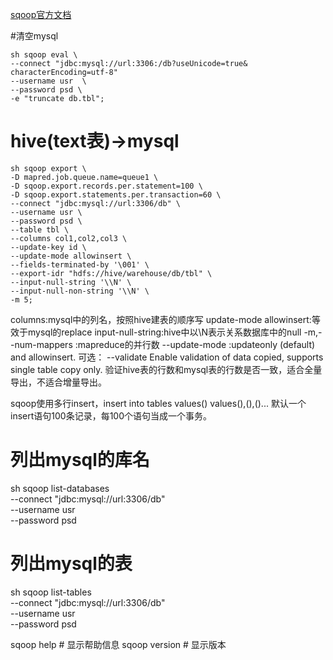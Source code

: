 [sqoop官方文档](http://sqoop.apache.org/docs/1.4.6/SqoopUserGuide.html#_using_command_aliases)

#清空mysql

    sh sqoop eval \
    --connect "jdbc:mysql://url:3306:/db?useUnicode=true&   characterEncoding=utf-8"
    --username usr  \
    --password psd \
    -e "truncate db.tbl";

# hive(text表)->mysql

    sh sqoop export \
    -D mapred.job.queue.name=queue1 \
    -D sqoop.export.records.per.statement=100 \
    -D sqoop.export.statements.per.transaction=60 \
    --connect "jdbc:mysql://url:3306/db" \
    --username usr \
    --password psd \
    --table tbl \
    --columns col1,col2,col3 \
    --update-key id \
    --update-mode allowinsert \
    --fields-terminated-by '\001' \
    --export-idr "hdfs://hive/warehouse/db/tbl" \
    --input-null-string '\\N' \
    --input-null-non-string '\\N' \
    -m 5;

columns:mysql中的列名，按照hive建表的顺序写
update-mode allowinsert:等效于mysql的replace
input-null-string:hive中以\\N表示关系数据库中的null
-m,--num-mappers <n>:mapreduce的并行数
--update-mode <mode>:updateonly (default) and allowinsert.
可选：
--validate 	Enable validation of data copied, supports single table copy only.  验证hive表的行数和mysql表的行数是否一致，适合全量导出，不适合增量导出。

sqoop使用多行insert，insert into tables values() values(),(),()... 默认一个insert语句100条记录，每100个语句当成一个事务。

# 列出mysql的库名
sh sqoop list-databases \
    --connect "jdbc:mysql://url:3306/db" \
    --username usr \
    --password psd 

# 列出mysql的表
sh sqoop list-tables \
    --connect "jdbc:mysql://url:3306/db" \
    --username usr \
    --password psd 


sqoop help # 显示帮助信息
sqoop version # 显示版本
